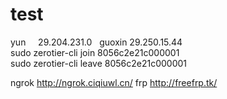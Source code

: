 # test

yun     29.204.231.0  
guoxin  29.250.15.44  
sudo zerotier-cli join 8056c2e21c000001  
sudo zerotier-cli leave 8056c2e21c000001  

ngrok http://ngrok.ciqiuwl.cn/
frp http://freefrp.tk/
